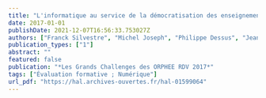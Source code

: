 ```yaml
---
title: "L'informatique au service de la démocratisation des enseignements fondés sur l'évaluation formative"
date: 2017-01-01
publishDate: 2021-12-07T16:56:33.753027Z
authors: ["Franck Silvestre", "Michel Joseph", "Philippe Dessus", "Jean-François Parmentier", "Lionel Poujet", "Issam Rebaï", "John Tranier"]
publication_types: ["1"]
abstract: ""
featured: false
publication: "*Les Grands Challenges des ORPHEE RDV 2017*"
tags: ["Évaluation formative ; Numérique"]
url_pdf: "https://hal.archives-ouvertes.fr/hal-01599064"
---
```


